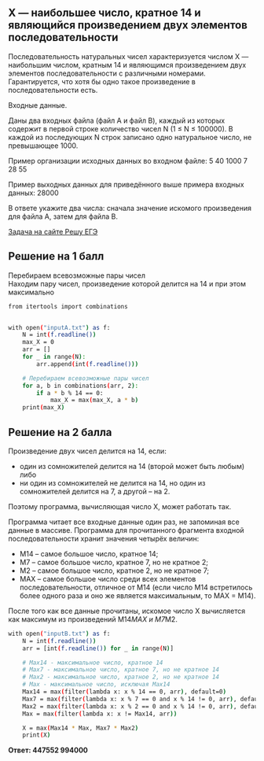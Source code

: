 ## Х — наибольшее число, кратное 14 и являющийся произведением двух элементов последовательности

Последовательность натуральных чисел характеризуется числом Х — наибольшим числом, кратным 14 и являющимся произведением двух элементов последовательности с различными номерами. Гарантируется, что хотя бы одно такое произведение в последовательности есть.

Входные данные.

Даны два входных файла (файл A и файл B), каждый из которых содержит в первой строке количество чисел N (1 ≤ N ≤ 100000). В каждой из последующих N строк записано одно натуральное число, не превышающее 1000.

Пример организации исходных данных во входном файле:
5
40
1000
7
28
55

Пример выходных данных для приведённого выше примера входных данных: 28000

В ответе укажите два числа: сначала значение искомого произведения для файла А, затем для файла B.

[Задача на сайте Решу ЕГЭ](https://inf-ege.sdamgia.ru/problem?id=27891)

## Решение на 1 балл

Перебираем всевозможные пары чисел<br>
Находим пару чисел, произведение которой делится на 14 и при этом максимально
```bash
from itertools import combinations


with open("inputA.txt") as f:
    N = int(f.readline())
    max_X = 0
    arr = []
    for _ in range(N):
        arr.append(int(f.readline()))

    # Перебираем всевозможные пары чисел
    for a, b in combinations(arr, 2):
        if a * b % 14 == 0:
            max_X = max(max_X, a * b)
    print(max_X)
```

## Решение на 2 балла

Произведение двух чисел делится на 14, если:
* один из сомножителей делится на 14 (второй может быть любым) либо
* ни один из сомножителей не делится на 14, но один из сомножителей делится на 7, а другой – на 2.

Поэтому программа, вычисляющая число X, может работать так.

Программа читает все входные данные один раз, не запоминая все данные в массиве. Программа для прочитанного фрагмента входной последовательности хранит значения четырёх величин:
* M14 – самое большое число, кратное 14;
* М7 – самое большое число, кратное 7, но не кратное 2;
* M2 – самое большое число, кратное 2, но не кратное 7;
* МAX – самое большое число среди всех элементов последовательности, отличное от М14 (если число М14 встретилось более одного раза и оно же является максимальным, то MAX = M14).

После того как все данные прочитаны, искомое число X вычисляется как максимум из произведений М14*MAX и М7*М2.
```bash
with open("inputB.txt") as f:
    N = int(f.readline())
    arr = [int(f.readline()) for _ in range(N)]

    # Max14 - максимальное число, кратное 14
    # Max7 - максимальное число, кратное 7, но не кратное 14
    # Max2 - максимальное число, кратное 2, но не кратное 14
    # Max - максимальное число, исключая Max14
    Max14 = max(filter(lambda x: x % 14 == 0, arr), default=0)
    Max7 = max(filter(lambda x: x % 7 == 0 and x % 14 != 0, arr), default=0)
    Max2 = max(filter(lambda x: x % 2 == 0 and x % 14 != 0, arr), default=0)
    Max = max(filter(lambda x: x != Max14, arr))

    X = max(Max14 * Max, Max7 * Max2)
    print(X)
```

**Ответ: 447552 994000**